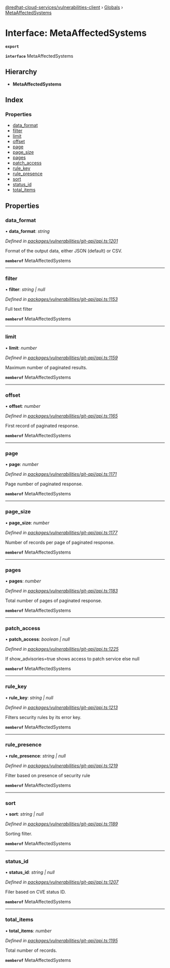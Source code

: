 [@redhat-cloud-services/vulnerabilities-client](../README.md) › [Globals](../globals.md) › [MetaAffectedSystems](metaaffectedsystems.md)

# Interface: MetaAffectedSystems

**`export`** 

**`interface`** MetaAffectedSystems

## Hierarchy

* **MetaAffectedSystems**

## Index

### Properties

* [data_format](metaaffectedsystems.md#data_format)
* [filter](metaaffectedsystems.md#filter)
* [limit](metaaffectedsystems.md#limit)
* [offset](metaaffectedsystems.md#offset)
* [page](metaaffectedsystems.md#page)
* [page_size](metaaffectedsystems.md#page_size)
* [pages](metaaffectedsystems.md#pages)
* [patch_access](metaaffectedsystems.md#patch_access)
* [rule_key](metaaffectedsystems.md#rule_key)
* [rule_presence](metaaffectedsystems.md#rule_presence)
* [sort](metaaffectedsystems.md#sort)
* [status_id](metaaffectedsystems.md#status_id)
* [total_items](metaaffectedsystems.md#total_items)

## Properties

###  data_format

• **data_format**: *string*

*Defined in [packages/vulnerabilities/git-api/api.ts:1201](https://github.com/RedHatInsights/javascript-clients/blob/master/packages/vulnerabilities/git-api/api.ts#L1201)*

Format of the output data, either JSON (default) or CSV.

**`memberof`** MetaAffectedSystems

___

###  filter

• **filter**: *string | null*

*Defined in [packages/vulnerabilities/git-api/api.ts:1153](https://github.com/RedHatInsights/javascript-clients/blob/master/packages/vulnerabilities/git-api/api.ts#L1153)*

Full text filter

**`memberof`** MetaAffectedSystems

___

###  limit

• **limit**: *number*

*Defined in [packages/vulnerabilities/git-api/api.ts:1159](https://github.com/RedHatInsights/javascript-clients/blob/master/packages/vulnerabilities/git-api/api.ts#L1159)*

Maximum number of paginated results.

**`memberof`** MetaAffectedSystems

___

###  offset

• **offset**: *number*

*Defined in [packages/vulnerabilities/git-api/api.ts:1165](https://github.com/RedHatInsights/javascript-clients/blob/master/packages/vulnerabilities/git-api/api.ts#L1165)*

First record of paginated response.

**`memberof`** MetaAffectedSystems

___

###  page

• **page**: *number*

*Defined in [packages/vulnerabilities/git-api/api.ts:1171](https://github.com/RedHatInsights/javascript-clients/blob/master/packages/vulnerabilities/git-api/api.ts#L1171)*

Page number of paginated response.

**`memberof`** MetaAffectedSystems

___

###  page_size

• **page_size**: *number*

*Defined in [packages/vulnerabilities/git-api/api.ts:1177](https://github.com/RedHatInsights/javascript-clients/blob/master/packages/vulnerabilities/git-api/api.ts#L1177)*

Number of records per page of paginated response.

**`memberof`** MetaAffectedSystems

___

###  pages

• **pages**: *number*

*Defined in [packages/vulnerabilities/git-api/api.ts:1183](https://github.com/RedHatInsights/javascript-clients/blob/master/packages/vulnerabilities/git-api/api.ts#L1183)*

Total number of pages of paginated response.

**`memberof`** MetaAffectedSystems

___

###  patch_access

• **patch_access**: *boolean | null*

*Defined in [packages/vulnerabilities/git-api/api.ts:1225](https://github.com/RedHatInsights/javascript-clients/blob/master/packages/vulnerabilities/git-api/api.ts#L1225)*

If show_advisories=true shows access to patch service else null

**`memberof`** MetaAffectedSystems

___

###  rule_key

• **rule_key**: *string | null*

*Defined in [packages/vulnerabilities/git-api/api.ts:1213](https://github.com/RedHatInsights/javascript-clients/blob/master/packages/vulnerabilities/git-api/api.ts#L1213)*

Filters security rules by its error key.

**`memberof`** MetaAffectedSystems

___

###  rule_presence

• **rule_presence**: *string | null*

*Defined in [packages/vulnerabilities/git-api/api.ts:1219](https://github.com/RedHatInsights/javascript-clients/blob/master/packages/vulnerabilities/git-api/api.ts#L1219)*

Filter based on presence of security rule

**`memberof`** MetaAffectedSystems

___

###  sort

• **sort**: *string | null*

*Defined in [packages/vulnerabilities/git-api/api.ts:1189](https://github.com/RedHatInsights/javascript-clients/blob/master/packages/vulnerabilities/git-api/api.ts#L1189)*

Sorting filter.

**`memberof`** MetaAffectedSystems

___

###  status_id

• **status_id**: *string | null*

*Defined in [packages/vulnerabilities/git-api/api.ts:1207](https://github.com/RedHatInsights/javascript-clients/blob/master/packages/vulnerabilities/git-api/api.ts#L1207)*

Filer based on CVE status ID.

**`memberof`** MetaAffectedSystems

___

###  total_items

• **total_items**: *number*

*Defined in [packages/vulnerabilities/git-api/api.ts:1195](https://github.com/RedHatInsights/javascript-clients/blob/master/packages/vulnerabilities/git-api/api.ts#L1195)*

Total number of records.

**`memberof`** MetaAffectedSystems
